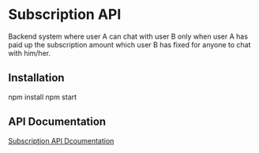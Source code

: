 # Subscription API

Backend system where user A can chat with user B only when user A has paid up the subscription amount which user B has fixed for anyone to chat with him/her.

## Installation

npm install
npm start

## API Documentation

[Subscription API Dcoumentation](https://documenter.getpostman.com/view/11648035/UV5deF1y)


